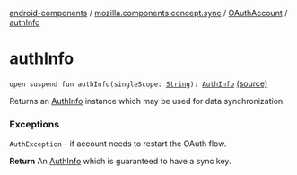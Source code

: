 [android-components](../../index.md) / [mozilla.components.concept.sync](../index.md) / [OAuthAccount](index.md) / [authInfo](./auth-info.md)

# authInfo

`open suspend fun authInfo(singleScope: `[`String`](https://kotlinlang.org/api/latest/jvm/stdlib/kotlin/-string/index.html)`): `[`AuthInfo`](../-auth-info/index.md) [(source)](https://github.com/mozilla-mobile/android-components/blob/master/components/concept/sync/src/main/java/mozilla/components/concept/sync/OAuthAccount.kt#L45)

Returns an [AuthInfo](../-auth-info/index.md) instance which may be used for data synchronization.

### Exceptions

`AuthException` - if account needs to restart the OAuth flow.

**Return**
An [AuthInfo](../-auth-info/index.md) which is guaranteed to have a sync key.

